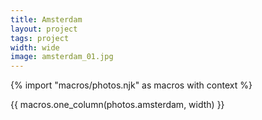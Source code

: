 ```yaml
---
title: Amsterdam
layout: project
tags: project
width: wide
image: amsterdam_01.jpg
---
```


{% import "macros/photos.njk" as macros with context %}

{{ macros.one_column(photos.amsterdam, width) }}
